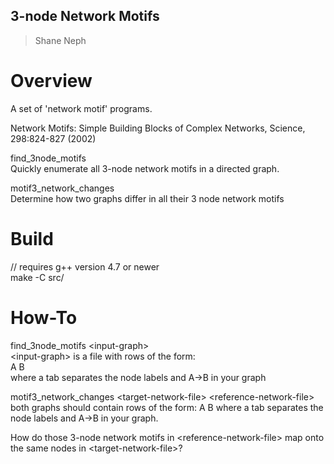 ## 3-node Network Motifs ##
> Shane Neph


Overview
=========
A set of 'network motif' programs.  

Network Motifs: Simple Building Blocks of Complex Networks, Science, 298:824-827 (2002)  

find_3node_motifs  
Quickly enumerate all 3-node network motifs in a directed graph.  

motif3_network_changes  
Determine how two graphs differ in all their 3 node network motifs  

Build
======
// requires g++ version 4.7 or newer  
make -C src/

How-To
=======
find_3node_motifs \<input-graph\>  
  \<input-graph\> is a file with rows of the form:  
A   B  
  where a tab separates the node labels and A->B in your graph  


motif3_network_changes \<target-network-file\> \<reference-network-file\>  
  both graphs should contain rows of the form:
A   B
  where a tab separates the node labels and A->B in your graph.

  How do those 3-node network motifs in \<reference-network-file\> map onto the same nodes in \<target-network-file\>?
